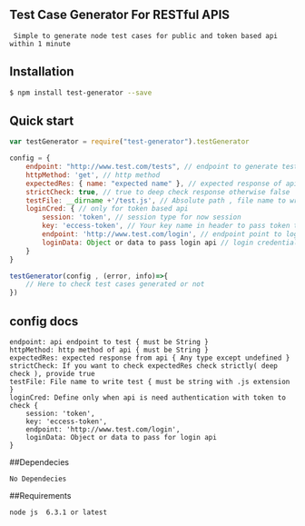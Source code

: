 
## Test Case Generator For RESTful APIS

     Simple to generate node test cases for public and token based api within 1 minute

## Installation

```bash
$ npm install test-generator --save
```

## Quick start 
```js
var testGenerator = require("test-generator").testGenerator

config = {
    endpoint: "http://www.test.com/tests", // endpoint to generate test cases
    httpMethod: 'get', // http method 
    expectedRes: { name: "expected name" }, // expected response of api
    strictCheck: true, // true to deep check response otherwise false
    testFile: __dirname +'/test.js', // Absolute path , file name to write test cases. It should be unique for each api otherwise it will override the test cases
    loginCred: { // only for token based api
        session: 'token', // session type for now session
        key: 'eccess-token', // Your key name in header to pass token to call API
        endpoint: 'http://www.test.com/login', // endpoint point to login
        loginData: Object or data to pass login api // login credentials for login
    }
}

testGenerator(config , (error, info)=>{
    // Here to check test cases generated or not
})
```

## config docs

    endpoint: api endpoint to test { must be String }
    httpMethod: http method of api { must be String } 
    expectedRes: expected response from api { Any type except undefined }
    strictCheck: If you want to check expectedRes check strictly( deep check ), provide true 
    testFile: File name to write test { must be string with .js extension } 
    loginCred: Define only when api is need authentication with token to check {
        session: 'token',
        key: 'eccess-token',
        endpoint: 'http://www.test.com/login',
        loginData: Object or data to pass for login api
    }

##Dependecies
 
    No Dependecies

##Requirements

    node js  6.3.1 or latest
